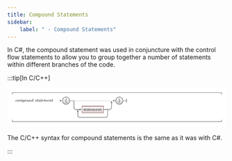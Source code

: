 ```yaml
---
title: Compound Statements
sidebar:
    label: " - Compound Statements"
---
```


In C#, the compound statement was used in conjuncture with the control flow statements to allow you to group together a number of statements within different branches of the code.

:::tip[In C/C++]

![Syntax for the compound statement](./images/compound-statement.png)

The C/C++ syntax for compound statements is the same as it was with C#.

:::
